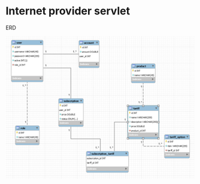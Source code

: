 # Internet provider servlet

ERD

![alt text](https://github.com/alexandr-semenov/internet_provider_servlet/blob/master/erdiagram.png?raw=true)